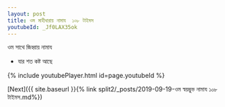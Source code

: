 ```yaml
---
layout: post
title: ওম মাহীধারায় নামায  ১০৮ টাইমস
youtubeId: _Jf0LAX35ok
---
```

 
 
 ওম সাথে জিহ্বায় নামায  
 
 -  যার শত কষ্ট আছে 
 
  
 
  
 
 
 
 
 
 


{% include youtubePlayer.html id=page.youtubeId %}
 
[Next]({{ site.baseurl }}{% link  split2/_posts/2019-09-19-ওম স্বয়ম্ভুভ নামায ১০৮ টাইমস.md%})
 
